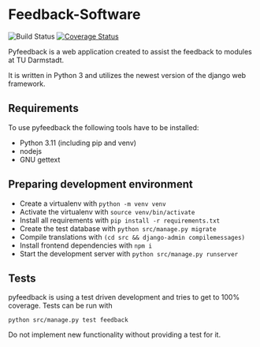# Feedback-Software
![Build Status](https://github.com/d120/pyfeedback/workflows/Test/badge.svg?branch=master)
[![Coverage Status](https://coveralls.io/repos/github/d120/pyfeedback/badge.svg?branch=master)](https://coveralls.io/github/d120/pyfeedback?branch=master)


Pyfeedback is a web application created to assist the feedback to modules at TU Darmstadt.

It is written in Python 3 and utilizes the newest version of the django web framework.

## Requirements

To use pyfeedback the following tools have to be installed:
* Python 3.11 (including pip and venv)
* nodejs
* GNU gettext

## Preparing development environment

* Create a virtualenv with `python -m venv venv`
* Activate the virtualenv with `source venv/bin/activate`
* Install all requirements with `pip install -r requirements.txt`
* Create the test database with `python src/manage.py migrate`
* Compile translations with `(cd src && django-admin compilemessages)`
* Install frontend dependencies with `npm i`
* Start the development server with `python src/manage.py runserver`

## Tests
pyfeedback is using a test driven development and tries to get to 100% coverage. Tests can be run with
```
python src/manage.py test feedback
```
Do not implement new functionality without providing a test for it.
